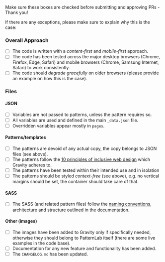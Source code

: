Make sure these boxes are checked before submitting and approving PRs - Thank you!

If there are any exceptions, please make sure to explain why this is the case:

### Overall Approach

- [ ] The code is written with a _content-first_ and _mobile-first_ approach.
- [ ] The code has been tested across the major desktop browsers (Chrome, Firefox, Edge, Safari) and mobile browsers (Chrome, Samsung Internet, Safari) to work consistently.
- [ ] The code should _degrade gracefully_ on older browsers (please provide an example on how this is the case).

### Files

#### JSON

- [ ] Variables are not passed to patterns, unless the pattern requires so.
- [ ] All variables are used and defined in the main `_data.json` file.
- [ ] Overridden variables appear mostly in `pages`.

#### Patterns/templates

- [ ] The patterns are devoid of any actual copy, the copy belongs to JSON files (see above).
- [ ] The patterns follow the [10 principles of inclusive web design](https://www.designprinciplesftw.com/collections/the-ten-principles-of-inclusive-web-design) which Gravity adheres to.
- [ ] The patterns have been tested within their intended use and in isolation 
- [ ] The patterns should be styled _context-free_ (see above), e.g. no vertical margins should be set, the container should take care of that.

#### SASS

- [ ] The SASS (and related pattern files) follow the [naming conventions](/docs/naming-conventions.md), architecture and structure outlined in the documentation.

#### Other (images)

- [ ] The images have been added to Gravity only if specifically needed, otherwise they should belong to PatternLab itself (there are some live examples in the code base).
- [ ] Documentation for any new feature and functionality has been added.
- [ ] The `CHANGELOG.md` has been updated.
